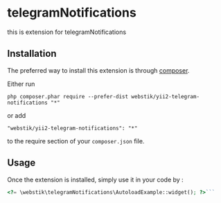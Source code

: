 telegramNotifications
=====================
this is extension for telegramNotifications

Installation
------------

The preferred way to install this extension is through [composer](http://getcomposer.org/download/).

Either run

```
php composer.phar require --prefer-dist webstik/yii2-telegram-notifications "*"
```

or add

```
"webstik/yii2-telegram-notifications": "*"
```

to the require section of your `composer.json` file.


Usage
-----

Once the extension is installed, simply use it in your code by  :

```php
<?= \webstik\telegramNotifications\AutoloadExample::widget(); ?>```